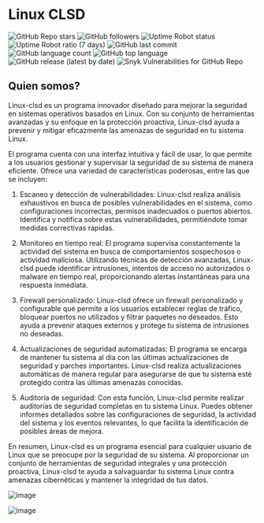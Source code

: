 # Linux CLSD 

![GitHub Repo stars](https://img.shields.io/github/stars/linux-clsd/linux-clsd?style=plastic) ![GitHub followers](https://img.shields.io/github/followers/linux-clsd?style=plastic) ![Uptime Robot status](https://img.shields.io/uptimerobot/status/m794441368-3749853622b1e76cd00e5292?style=plastic) ![Uptime Robot ratio (7 days)](https://img.shields.io/uptimerobot/ratio/7/m794441368-3749853622b1e76cd00e5292?style=plastic) ![GitHub last commit](https://img.shields.io/github/last-commit/linux-clsd/linux-clsd?style=plastic) ![GitHub language count](https://img.shields.io/github/languages/count/linux-clsd/linux-clsd?style=plastic) ![GitHub top language](https://img.shields.io/github/languages/top/linux-clsd/linux-clsd) ![GitHub release (latest by date)](https://img.shields.io/github/v/release/linux-clsd/linux-clsd) ![Snyk Vulnerabilities for GitHub Repo](https://img.shields.io/snyk/vulnerabilities/github/linux-clsd/linux-clsd?style=plastic)

## Quien somos?
Linux-clsd es un programa innovador diseñado para mejorar la seguridad en sistemas operativos basados en Linux. Con su conjunto de herramientas avanzadas y su enfoque en la protección proactiva, Linux-clsd ayuda a prevenir y mitigar eficazmente las amenazas de seguridad en tu sistema Linux.

El programa cuenta con una interfaz intuitiva y fácil de usar, lo que permite a los usuarios gestionar y supervisar la seguridad de su sistema de manera eficiente. Ofrece una variedad de características poderosas, entre las que se incluyen:

1. Escaneo y detección de vulnerabilidades: Linux-clsd realiza análisis exhaustivos en busca de posibles vulnerabilidades en el sistema, como configuraciones incorrectas, permisos inadecuados o puertos abiertos. Identifica y notifica sobre estas vulnerabilidades, permitiéndote tomar medidas correctivas rápidas.

2. Monitoreo en tiempo real: El programa supervisa constantemente la actividad del sistema en busca de comportamientos sospechosos o actividad maliciosa. Utilizando técnicas de detección avanzadas, Linux-clsd puede identificar intrusiones, intentos de acceso no autorizados o malware en tiempo real, proporcionando alertas instantáneas para una respuesta inmediata.

3. Firewall personalizado: Linux-clsd ofrece un firewall personalizado y configurable que permite a los usuarios establecer reglas de tráfico, bloquear puertos no utilizados y filtrar paquetes no deseados. Esto ayuda a prevenir ataques externos y protege tu sistema de intrusiones no deseadas.

4. Actualizaciones de seguridad automatizadas: El programa se encarga de mantener tu sistema al día con las últimas actualizaciones de seguridad y parches importantes. Linux-clsd realiza actualizaciones automáticas de manera regular para asegurarse de que tu sistema esté protegido contra las últimas amenazas conocidas.

5. Auditoría de seguridad: Con esta función, Linux-clsd permite realizar auditorías de seguridad completas en tu sistema Linux. Puedes obtener informes detallados sobre las configuraciones de seguridad, la actividad del sistema y los eventos relevantes, lo que facilita la identificación de posibles áreas de mejora.

En resumen, Linux-clsd es un programa esencial para cualquier usuario de Linux que se preocupe por la seguridad de su sistema. Al proporcionar un conjunto de herramientas de seguridad integrales y una protección proactiva, Linux-clsd te ayuda a salvaguardar tu sistema Linux contra amenazas cibernéticas y mantener la integridad de tus datos.

![image](https://github.com/linux-clsd/linux-clsd/assets/134888676/cbb2d38d-a14f-4b5d-beea-fb07464b0ca7)

![image](https://github.com/linux-clsd/linux-clsd/assets/134888676/64ac2945-62e5-47ac-9608-4b9d58f647d5)

